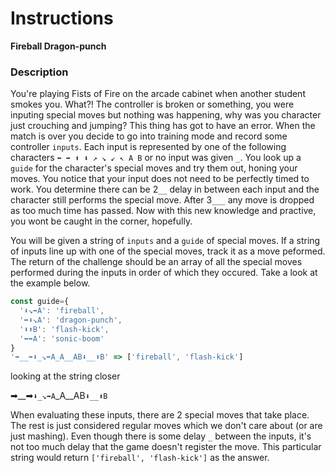 # Instructions  

**Fireball Dragon-punch**

### Description

You're playing Fists of Fire on the arcade cabinet when another student smokes you. What?! The controller is broken or something, you were inputing special moves but nothing was happening, why was you character just crouching and jumping? This thing has got to have an error. When the match is over you decide to go into training mode and record some controller `inputs`. Each input is represented by one of the following characters `⬅ ➡ ⬆ ⬇ ↗ ↘ ↙ ↖ A B` or no input was given `_`. You look up a `guide` for the character's special moves and try them out, honing your moves. You notice that your input does not need to be perfectly timed to work. You determine there can be 2`__` delay in between each input and the character still performs the special move. After 3`___` any move is dropped as too much time has passed. Now with this new knowledge and practive, you wont be caught in the corner, hopefully.

You will be given a string of `inputs` and a `guide` of special moves. If a string of inputs line up with one of the special moves, track it as a move peformed. The return of the challenge should be an array of all the special moves performed during the inputs in order of which they occured. Take a look at the example below.

```javascript
const guide={
  '⬇↘➡A': 'fireball',
  '➡⬇↘A': 'dragon-punch',
  '⬇⬆B': 'flash-kick',
  '⬅➡A': 'sonic-boom'
}
'➡__➡⬇_↘➡A_A__AB⬇__⬆B' => ['fireball', 'flash-kick']
```
looking at the string closer

➡__➡`⬇_↘➡A`_A__AB`⬇__⬆B`

When evaluating these inputs, there are 2 special moves that take place. The rest is just considered regular moves which we don't care about (or are just mashing). Even though there is some delay `_` between the inputs, it's not too much delay that the game doesn't register the move. This particular string would return `['fireball', 'flash-kick']` as the answer.
